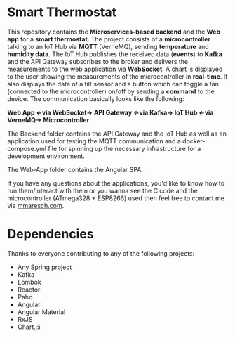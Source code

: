 # Smart Thermostat
This repository contains the **Microservices-based backend** and the **Web app** for a **smart thermostat**. The project consists of a **microcontroller** talking to an IoT Hub via **MQTT** (VerneMQ), sending **temperature** and **humidity data**. The IoT Hub publishes the received data (**events**) to **Kafka** and the API Gateway subscribes to the broker and delivers the measurements to the web application via **WebSocket**. A chart is displayed to the user showing the measurements of the microcontroller in **real-time**. It also displays the data of a tilt sensor and a button which can toggle a fan (connected to the microcontroller) on/off by sending a **command** to the device. The communication basically looks like the following: 

**Web App <-via WebSocket-> API Gateway <-via Kafka-> IoT Hub <-via VerneMQ-> Microcontroller**

The Backend folder contains the API Gateway and the IoT Hub as well as an application used for testing the MQTT communication and a docker-compose.yml file for spinning up the necessary infrastructure for a development environment.

The Web-App folder contains the Angular SPA.

If you have any questions about the applications, you'd like to know how to run them/interact with them or you wanna see the C code and the microcontroller (ATmega328 + ESP8266) used then feel free to contact me via [mmaresch.com](http://mmaresch.com).

# Dependencies
Thanks to everyone contributing to any of the following projects:
- Any Spring project
- Kafka
- Lombok
- Reactor
- Paho
- Angular
- Angular Material
- RxJS
- Chart.js

